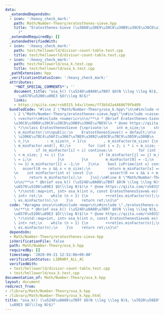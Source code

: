```yaml
---
data:
  _extendedDependsOn:
  - icon: ':heavy_check_mark:'
    path: Math/Number-Theory/eratosthenes-sieve.hpp
    title: "Eratosthenes-Sieve (\u30A8\u30E9\u30C8\u30B9\u30C6\u30CD\u30B9\u306E\u7BE9\
      )"
  _extendedRequiredBy: []
  _extendedVerifiedWith:
  - icon: ':heavy_check_mark:'
    path: test/helloworld/divisor-count-table.test.cpp
    title: test/helloworld/divisor-count-table.test.cpp
  - icon: ':heavy_check_mark:'
    path: test/helloworld/osa_k.test.cpp
    title: test/helloworld/osa_k.test.cpp
  _pathExtension: hpp
  _verificationStatusIcon: ':heavy_check_mark:'
  attributes:
    '*NOT_SPECIAL_COMMENTS*': ''
    document_title: "osa_k() (\u524D\u8A08\u7B97 $O(N \\log \\log N)$, \u7D20\u56E0\
      \u6570\u5206\u89E3 $O(\\log N)$)"
    links:
    - https://qiita.com/rsk0315_h4x/items/ff3b542a4468679fb409
  bundledCode: "#line 2 \"Math/Number-Theory/osa_k.hpp\"\n\n#include <map>\n\n#line\
    \ 2 \"Math/Number-Theory/eratosthenes-sieve.hpp\"\n#include <cassert>\n#include\
    \ <vector>\n#include <numeric>\n\n/**\n * @brief Eratosthenes-Sieve (\u30A8\u30E9\
    \u30C8\u30B9\u30C6\u30CD\u30B9\u306E\u7BE9)\n * @see https://qiita.com/rsk0315_h4x/items/ff3b542a4468679fb409\n\
    \ */\nclass EratosthenesSieve {\nprivate:\n    int m_size;\n    std::vector<int>\
    \ m_minFactor;\n\npublic:\n    EratosthenesSieve() = default;\n\n    // [0, n]\
    \ \u306E\u7BC4\u56F2\u3067\u7BE9\u3092\u69CB\u7BC9\u3059\u308B\n    explicit EratosthenesSieve(int\
    \ n_)\n        : m_size(n_ + 1)\n        , m_minFactor(m_size) {\n        std::iota(m_minFactor.begin(),\
    \ m_minFactor.end(), 0);\n        for (int i = 2; i * i < m_size; ++i) {\n   \
    \         if (m_minFactor[i] < i) continue;\n            for (int j = i * i; j\
    \ < m_size; j += i) {\n                if (m_minFactor[j] == j) m_minFactor[j]\
    \ = i;\n            }\n        }\n        m_minFactor[0] = -1;\n        if (n_\
    \ >= 1) m_minFactor[1] = -1;\n    }\n\n    bool isPrime(int x) const {\n     \
    \   assert(0 <= x && x < m_size);\n        return m_minFactor[x] == x;\n    }\n\
    \n    int minFactor(int x) const {\n        assert(0 <= x && x < m_size);\n  \
    \      return m_minFactor[x];\n    }\n};\n#line 6 \"Math/Number-Theory/osa_k.hpp\"\
    \n\n/**\n * @brief osa_k() (\u524D\u8A08\u7B97 $O(N \\log \\log N)$, \u7D20\u56E0\
    \u6570\u5206\u89E3 $O(\\log N)$)\n * @see https://qiita.com/rsk0315_h4x/items/ff3b542a4468679fb409\n\
    \ */\nstd::map<int, int> osa_k(int n, const EratosthenesSieve& es) {\n    std::map<int,\
    \ int> ret;\n    while (n > 1) {\n        ++ret[es.minFactor(n)];\n        n /=\
    \ es.minFactor(n);\n    }\n    return ret;\n}\n"
  code: "#pragma once\n\n#include <map>\n\n#include \"./eratosthenes-sieve.hpp\"\n\
    \n/**\n * @brief osa_k() (\u524D\u8A08\u7B97 $O(N \\log \\log N)$, \u7D20\u56E0\
    \u6570\u5206\u89E3 $O(\\log N)$)\n * @see https://qiita.com/rsk0315_h4x/items/ff3b542a4468679fb409\n\
    \ */\nstd::map<int, int> osa_k(int n, const EratosthenesSieve& es) {\n    std::map<int,\
    \ int> ret;\n    while (n > 1) {\n        ++ret[es.minFactor(n)];\n        n /=\
    \ es.minFactor(n);\n    }\n    return ret;\n}\n"
  dependsOn:
  - Math/Number-Theory/eratosthenes-sieve.hpp
  isVerificationFile: false
  path: Math/Number-Theory/osa_k.hpp
  requiredBy: []
  timestamp: '2020-09-21 12:52:06+09:00'
  verificationStatus: LIBRARY_ALL_AC
  verifiedWith:
  - test/helloworld/divisor-count-table.test.cpp
  - test/helloworld/osa_k.test.cpp
documentation_of: Math/Number-Theory/osa_k.hpp
layout: document
redirect_from:
- /library/Math/Number-Theory/osa_k.hpp
- /library/Math/Number-Theory/osa_k.hpp.html
title: "osa_k() (\u524D\u8A08\u7B97 $O(N \\log \\log N)$, \u7D20\u56E0\u6570\u5206\
  \u89E3 $O(\\log N)$)"
---
```


